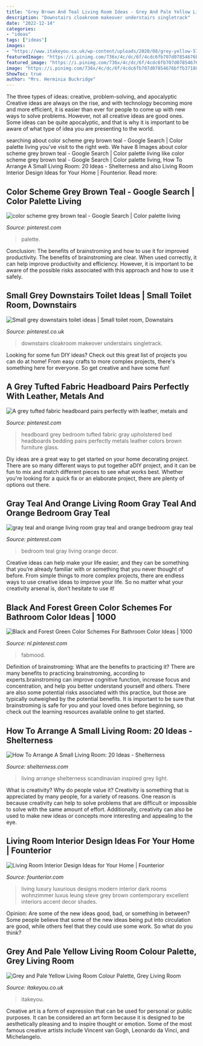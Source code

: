 ```yaml
---
title: "Grey Brown And Teal Living Room Ideas - Grey And Pale Yellow Living Room Colour Palette, Grey Living Room"
description: "Downstairs cloakroom makeover understairs singletrack"
date: "2022-12-14"
categories:
- "ideas"
tags: ["ideas"]
images:
- "https://www.itakeyou.co.uk/wp-content/uploads/2020/08/grey-yellow-570x1087.jpg"
featuredImage: "https://i.pinimg.com/736x/4c/dc/6f/4cdc6fb707d07854676bffb37188d37d--living-room-color-combination-combination-colors.jpg"
featured_image: "https://i.pinimg.com/736x/4c/dc/6f/4cdc6fb707d07854676bffb37188d37d--living-room-color-combination-combination-colors.jpg"
image: "https://i.pinimg.com/736x/4c/dc/6f/4cdc6fb707d07854676bffb37188d37d--living-room-color-combination-combination-colors.jpg"
ShowToc: true
author: "Mrs. Herminia Buckridge"
---
```



The three types of ideas: creative, problem-solving, and apocalyptic
Creative ideas are always on the rise, and with technology becoming more and more efficient, it is easier than ever for people to come up with new ways to solve problems. However, not all creative ideas are good ones. Some ideas can be quite apocalyptic, and that is why it is important to be aware of what type of idea you are presenting to the world.

	

		
searching about color scheme grey brown teal - Google Search | Color palette living you've visit to the right web. We have 8 Images about color scheme grey brown teal - Google Search | Color palette living like color scheme grey brown teal - Google Search | Color palette living, How To Arrange A Small Living Room: 20 Ideas - Shelterness and also Living Room Interior Design Ideas for Your Home | Founterior. Read more:
		
    
## Color Scheme Grey Brown Teal - Google Search | Color Palette Living

<img loading=lazy src="https://i.pinimg.com/736x/4c/dc/6f/4cdc6fb707d07854676bffb37188d37d--living-room-color-combination-combination-colors.jpg" onerror="this.onerror=null;this.src='https://tse3.mm.bing.net/th?id=OIP.U2RWh9mD-z8MX_WVRmcfaAHaHa&amp;pid=15.1';" alt="color scheme grey brown teal - Google Search | Color palette living">

_Source: pinterest.com_

>palette. 

	

Conclusion: The benefits of brainstroming and how to use it for improved productivity.
The benefits of brainstroming are clear. When used correctly, it can help improve productivity and efficiency. However, it is important to be aware of the possible risks associated with this approach and how to use it safely.

    
## Small Grey Downstairs Toilet Ideas | Small Toilet Room, Downstairs

<img loading=lazy src="https://i.pinimg.com/736x/7a/f9/fa/7af9faa4cb4f075aea9064289de3c76e.jpg" onerror="this.onerror=null;this.src='https://tse2.mm.bing.net/th?id=OIP.DbFYspQlx9JMOSqh6y34cgHaJ3&amp;pid=15.1';" alt="Small grey downstairs toilet ideas | Small toilet room, Downstairs">

_Source: pinterest.co.uk_

>downstairs cloakroom makeover understairs singletrack. 

	

Looking for some fun DIY ideas? Check out this great list of projects you can do at home! From easy crafts to more complex projects, there's something here for everyone. So get creative and have some fun!

    
## A Grey Tufted Fabric Headboard Pairs Perfectly With Leather, Metals And

<img loading=lazy src="https://i.pinimg.com/736x/a6/f0/ed/a6f0ed6b618db42a5804f9b7665d6d6f--quilted-headboard-grey-headboard.jpg" onerror="this.onerror=null;this.src='https://tse3.mm.bing.net/th?id=OIP.9Jvzfalr9gWHYlqZyISSWgHaHU&amp;pid=15.1';" alt="A grey tufted fabric headboard pairs perfectly with leather, metals and">

_Source: pinterest.com_

>headboard grey bedroom tufted fabric gray upholstered bed headboards bedding pairs perfectly metals leather colors brown furniture glass. 

	

Diy ideas are a great way to get started on your home decorating project. There are so many different ways to put together aDIY project, and it can be fun to mix and match different pieces to see what works best. Whether you're looking for a quick fix or an elaborate project, there are plenty of options out there.

    
## Gray Teal And Orange Living Room Gray Teal And Orange Bedroom Gray Teal

<img loading=lazy src="https://i.pinimg.com/736x/87/d2/d3/87d2d312d37d2076f9ebb7df7f1cb59f.jpg" onerror="this.onerror=null;this.src='https://tse4.mm.bing.net/th?id=OIP.uICfuKYAxDs2R-DyzIt43AHaJ3&amp;pid=15.1';" alt="gray teal and orange living room gray teal and orange bedroom gray teal">

_Source: pinterest.com_

>bedroom teal gray living orange decor. 

	

Creative ideas can help make your life easier, and they can be something that you’re already familiar with or something that you never thought of before. From simple things to more complex projects, there are endless ways to use creative ideas to improve your life. So no matter what your creativity arsenal is, don’t hesitate to use it!

    
## Black And Forest Green Color Schemes For Bathroom Color Ideas | 1000

<img loading=lazy src="https://i.pinimg.com/736x/78/c7/b9/78c7b910ecc8055a203af4546c01e136.jpg" onerror="this.onerror=null;this.src='https://tse1.mm.bing.net/th?id=OIP.le5pg6h0HFEsn2ebYHrfyQHaN2&amp;pid=15.1';" alt="Black and Forest Green Color Schemes For Bathroom Color Ideas | 1000">

_Source: nl.pinterest.com_

>fabmood. 

	

Definition of brainstroming: What are the benefits to practicing it?
There are many benefits to practicing brainstroming, according to experts.brainstroming can improve cognitive function, increase focus and concentration, and help you better understand yourself and others. There are also some potential risks associated with this practice, but those are typically outweighed by the potential benefits. It is important to be sure that brainstroming is safe for you and your loved ones before beginning, so check out the learning resources available online to get started.

    
## How To Arrange A Small Living Room: 20 Ideas - Shelterness

<img loading=lazy src="https://i.shelterness.com/2017/01/08-a-turquoise-rug-is-the-only-colorful-piece-here-and-it-makes-a-statement.jpg" onerror="this.onerror=null;this.src='https://tse1.mm.bing.net/th?id=OIP.a-BJdAK_ufKJY2eZLuaFVwHaLH&amp;pid=15.1';" alt="How To Arrange A Small Living Room: 20 Ideas - Shelterness">

_Source: shelterness.com_

>living arrange shelterness scandinavian inspired grey light. 

	

What is creativity? Why do people value it?
Creativity is something that is appreciated by many people, for a variety of reasons. One reason is because creativity can help to solve problems that are difficult or impossible to solve with the same amount of effort. Additionally, creativity can also be used to make new ideas or concepts more interesting and appealing to the eye.

    
## Living Room Interior Design Ideas For Your Home | Founterior

<img loading=lazy src="http://founterior.com/wp-content/uploads/2014/09/Luxurious-dark-living-room-with-black-grey-and-brown-nuances.jpg" onerror="this.onerror=null;this.src='https://tse4.mm.bing.net/th?id=OIP._NJonxb0gWFRGVkfH4IKPQHaE8&amp;pid=15.1';" alt="Living Room Interior Design Ideas for Your Home | Founterior">

_Source: founterior.com_

>living luxury luxurious designs modern interior dark rooms wohnzimmer luxus leung steve grey brown contemporary excellent interiors accent decor shades. 

	

Opinion: Are some of the new ideas good, bad, or something in between?
Some people believe that some of the new ideas being put into circulation are good, while others feel that they could use some work. So what do you think?

    
## Grey And Pale Yellow Living Room Colour Palette, Grey Living Room

<img loading=lazy src="https://www.itakeyou.co.uk/wp-content/uploads/2020/08/grey-yellow-570x1087.jpg" onerror="this.onerror=null;this.src='https://tse3.mm.bing.net/th?id=OIP.5C68EEDEgRs2rUwhn52CQwHaOH&amp;pid=15.1';" alt="Grey and Pale Yellow Living Room Colour Palette, Grey Living Room">

_Source: itakeyou.co.uk_

>itakeyou. 

	

Creative art is a form of expression that can be used for personal or public purposes. It can be considered an art form because it is designed to be aesthetically pleasing and to inspire thought or emotion. Some of the most famous creative artists include Vincent van Gogh, Leonardo da Vinci, and Michelangelo.

